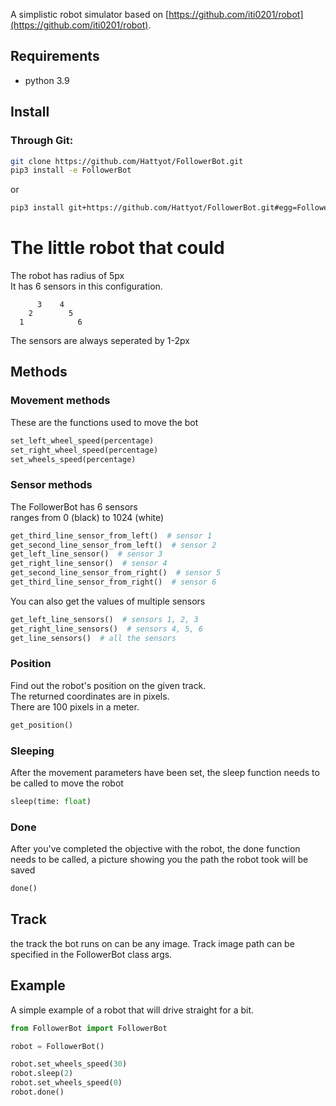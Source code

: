 A simplistic robot simulator based on [https://github.com/iti0201/robot](https://github.com/iti0201/robot).


## Requirements
* python 3.9

## Install
### Through Git:
```bash
git clone https://github.com/Hattyot/FollowerBot.git
pip3 install -e FollowerBot
```
or
```bash
pip3 install git+https://github.com/Hattyot/FollowerBot.git#egg=FollowerBot
```


# The little robot that could
The robot has radius of 5px \
It has 6 sensors in this configuration.
```
      3    4
    2        5
  1            6
```
The sensors are always seperated by 1-2px

## Methods
### Movement methods
These are the functions used to move the bot
```python
set_left_wheel_speed(percentage)
set_right_wheel_speed(percentage)
set_wheels_speed(percentage)
```

### Sensor methods
The FollowerBot has 6 sensors\
ranges from 0 (black) to 1024 (white)
```python
get_third_line_sensor_from_left()  # sensor 1
get_second_line_sensor_from_left()  # sensor 2
get_left_line_sensor()  # sensor 3
get_right_line_sensor()  # sensor 4
get_second_line_sensor_from_right()  # sensor 5
get_third_line_sensor_from_right()  # sensor 6
```
You can also get the values of multiple sensors
```python
get_left_line_sensors()  # sensors 1, 2, 3
get_right_line_sensors()  # sensors 4, 5, 6
get_line_sensors()  # all the sensors
```

### Position
Find out the robot's position on the given track.\
The returned coordinates are in pixels.\
There are 100 pixels in a meter.
```python
get_position()
```

### Sleeping
After the movement parameters have been set, the sleep function needs to be called to move the robot
```python
sleep(time: float)
```

### Done
After you've completed the objective with the robot, the done function needs to be called, a picture showing you the path the robot took will be saved
```python
done()
```

## Track
the track the bot runs on can be any image. Track image path can be specified in the FollowerBot class args.

## Example
A simple example of a robot that will drive straight for a bit.
```python
from FollowerBot import FollowerBot

robot = FollowerBot()

robot.set_wheels_speed(30)
robot.sleep(2)
robot.set_wheels_speed(0)
robot.done()
```



